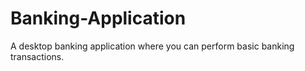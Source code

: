# Banking-Application
A desktop banking application where you can perform basic banking transactions.
